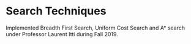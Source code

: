 # Search Techniques
Implemented Breadth First Search, Uniform Cost Search and A* search under Professor Laurent Itti during Fall 2019.
